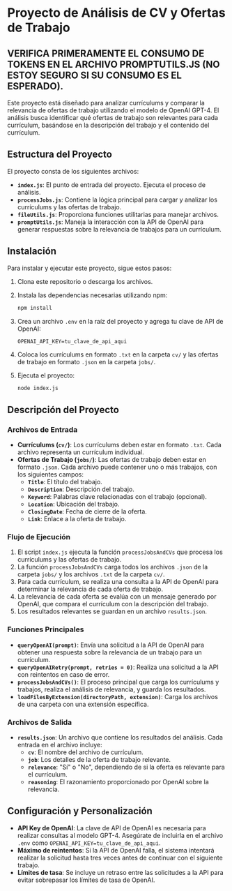 # Proyecto de Análisis de CV y Ofertas de Trabajo

## VERIFICA PRIMERAMENTE EL CONSUMO DE TOKENS EN EL ARCHIVO PROMPTUTILS.JS (NO ESTOY SEGURO SI SU CONSUMO ES EL ESPERADO).

Este proyecto está diseñado para analizar currículums y comparar la relevancia de ofertas de trabajo utilizando el modelo de OpenAI GPT-4. El análisis busca identificar qué ofertas de trabajo son relevantes para cada currículum, basándose en la descripción del trabajo y el contenido del currículum.

## Estructura del Proyecto

El proyecto consta de los siguientes archivos:

- **`index.js`**: El punto de entrada del proyecto. Ejecuta el proceso de análisis.
- **`processJobs.js`**: Contiene la lógica principal para cargar y analizar los currículums y las ofertas de trabajo.
- **`fileUtils.js`**: Proporciona funciones utilitarias para manejar archivos.
- **`promptUtils.js`**: Maneja la interacción con la API de OpenAI para generar respuestas sobre la relevancia de trabajos para un currículum.

## Instalación

Para instalar y ejecutar este proyecto, sigue estos pasos:

1. Clona este repositorio o descarga los archivos.
2. Instala las dependencias necesarias utilizando npm:

    ```bash
    npm install
    ```

3. Crea un archivo `.env` en la raíz del proyecto y agrega tu clave de API de OpenAI:

    ```text
    OPENAI_API_KEY=tu_clave_de_api_aqui
    ```

4. Coloca los currículums en formato `.txt` en la carpeta `cv/` y las ofertas de trabajo en formato `.json` en la carpeta `jobs/`.

5. Ejecuta el proyecto:

    ```bash
    node index.js
    ```

## Descripción del Proyecto

### Archivos de Entrada

- **Currículums (`cv/`)**: Los currículums deben estar en formato `.txt`. Cada archivo representa un currículum individual.
- **Ofertas de Trabajo (`jobs/`)**: Las ofertas de trabajo deben estar en formato `.json`. Cada archivo puede contener uno o más trabajos, con los siguientes campos:
    - **`Title`**: El título del trabajo.
    - **`Description`**: Descripción del trabajo.
    - **`Keyword`**: Palabras clave relacionadas con el trabajo (opcional).
    - **`Location`**: Ubicación del trabajo.
    - **`ClosingDate`**: Fecha de cierre de la oferta.
    - **`Link`**: Enlace a la oferta de trabajo.

### Flujo de Ejecución

1. El script `index.js` ejecuta la función `processJobsAndCVs` que procesa los currículums y las ofertas de trabajo.
2. La función `processJobsAndCVs` carga todos los archivos `.json` de la carpeta `jobs/` y los archivos `.txt` de la carpeta `cv/`.
3. Para cada currículum, se realiza una consulta a la API de OpenAI para determinar la relevancia de cada oferta de trabajo.
4. La relevancia de cada oferta se evalúa con un mensaje generado por OpenAI, que compara el currículum con la descripción del trabajo.
5. Los resultados relevantes se guardan en un archivo `results.json`.

### Funciones Principales

- **`queryOpenAI(prompt)`**: Envía una solicitud a la API de OpenAI para obtener una respuesta sobre la relevancia de un trabajo para un currículum.
- **`queryOpenAIRetry(prompt, retries = 0)`**: Realiza una solicitud a la API con reintentos en caso de error.
- **`processJobsAndCVs()`**: El proceso principal que carga los currículums y trabajos, realiza el análisis de relevancia, y guarda los resultados.
- **`loadFilesByExtension(directoryPath, extension)`**: Carga los archivos de una carpeta con una extensión específica.

### Archivos de Salida

- **`results.json`**: Un archivo que contiene los resultados del análisis. Cada entrada en el archivo incluye:
    - **`cv`**: El nombre del archivo de currículum.
    - **`job`**: Los detalles de la oferta de trabajo relevante.
    - **`relevance`**: "Sí" o "No", dependiendo de si la oferta es relevante para el currículum.
    - **`reasoning`**: El razonamiento proporcionado por OpenAI sobre la relevancia.

## Configuración y Personalización

- **API Key de OpenAI**: La clave de API de OpenAI es necesaria para realizar consultas al modelo GPT-4. Asegúrate de incluirla en el archivo `.env` como `OPENAI_API_KEY=tu_clave_de_api_aqui`.
- **Máximo de reintentos**: Si la API de OpenAI falla, el sistema intentará realizar la solicitud hasta tres veces antes de continuar con el siguiente trabajo.
- **Límites de tasa**: Se incluye un retraso entre las solicitudes a la API para evitar sobrepasar los límites de tasa de OpenAI.